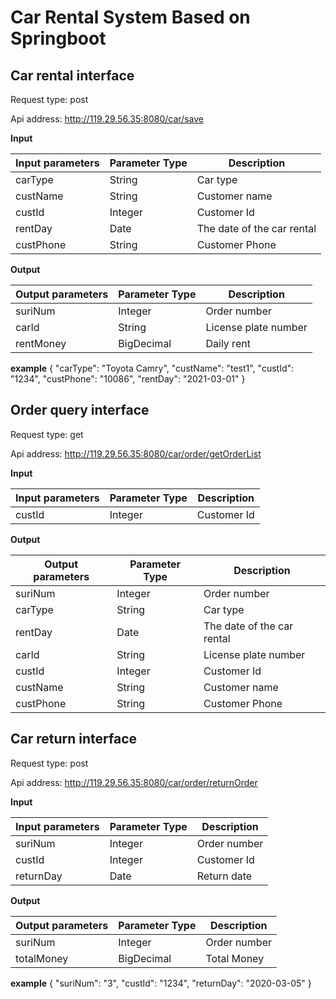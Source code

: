 # Car Rental System Based on Springboot



## Car rental interface

Request type: post

Api address: http://119.29.56.35:8080/car/save

**Input**

| Input parameters | Parameter Type | Description                |
| ---------------- | -------------- | -------------------------- |
| carType          | String         | Car type                   |
| custName         | String         | Customer name              |
| custId           | Integer        | Customer Id                |
| rentDay          | Date           | The date of the car rental |
| custPhone        | String         | Customer Phone             |



**Output**

| Output parameters | Parameter Type | Description          |
| ----------------- | -------------- | -------------------- |
| suriNum           | Integer        | Order number         |
| carId             | String         | License plate number |
| rentMoney         | BigDecimal     | Daily rent           |

**example**
    {
    "carType": "Toyota Camry",
    "custName": "test1",
    "custId": "1234",
    "custPhone": "10086",
    "rentDay": "2021-03-01"
    }

## Order query interface

Request type: get

Api address: http://119.29.56.35:8080/car/order/getOrderList

**Input**

| Input parameters | Parameter Type | Description |
| ---------------- | -------------- | ----------- |
| custId           | Integer        | Customer Id |



**Output**

| Output parameters | Parameter Type | Description                |
| ----------------- | -------------- | -------------------------- |
| suriNum           | Integer        | Order number               |
| carType           | String         | Car type                   |
| rentDay           | Date           | The date of the car rental |
| carId             | String         | License plate number       |
| custId            | Integer        | Customer Id                |
| custName          | String         | Customer name              |
| custPhone         | String         | Customer Phone             |





## Car return interface

Request type: post

Api address: http://119.29.56.35:8080/car/order/returnOrder

**Input**

| Input parameters | Parameter Type | Description  |
| ---------------- | -------------- | ------------ |
| suriNum          | Integer        | Order number |
| custId           | Integer        | Customer Id  |
| returnDay        | Date           | Return date  |



**Output**

| Output parameters | Parameter Type | Description  |
| ----------------- | -------------- | ------------ |
| suriNum           | Integer        | Order number |
| totalMoney        | BigDecimal     | Total Money  |

**example**
    {
    "suriNum": "3",
    "custId": "1234",
    "returnDay": "2020-03-05"
    }
